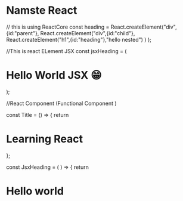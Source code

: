 # Namste React

// this is using ReactCore 
const heading = React.createElement("div",{id:"parent"},
    React.createElement("div",{id:"child"},
        React.createElement("h1",{id:"heading"},"hello nested")
    )
);

//This is react ELement JSX
const jsxHeading = (<h1 id="heading"> Hello World JSX 😁 </h1>);



//React Component (Functional Component )

const Title = () => {
    return <h1 id="heading">Learning React</h1>
};

const JsxHeading = ( ) => {
  return<div>
    <h1 id="heading">Hello world</h1>
    <Title/>   {/* // puting react Component in react Component */}
    {jsxHeading} {/*  puting react ELement in react Component */}
  </div> 
};


<!-- Requirements  -->
/** 
Header 
 - logo
 - Nav Items 
Body 
 - Search Bar
 - Cards container 
   - Restaurant Cards
    -Image
    -Restaurant Name
    -Rating
Footer
 -copy right
 -Links 
 - Address
*/